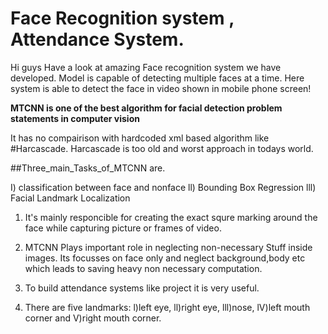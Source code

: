 # Face Recognition system , Attendance System.


Hi guys Have a look at amazing Face recognition system we have 
developed. Model is capable of detecting multiple faces at a time.
Here system is able to detect the face in video shown in mobile phone screen!

**MTCNN is one of the best algorithm for facial detection problem 
statements in computer vision**

It has no compairison with hardcoded xml based algorithm like #Harcascade.
Harcascade is too old and worst approach in todays world.



##Three_main_Tasks_of_MTCNN are.

I) classification between face and nonface
ll) Bounding Box Regression
lll) Facial Landmark Localization


 

1) It's mainly responcible for creating the exact squre marking around the 
face while capturing picture or frames of video.

2) MTCNN Plays important role in neglecting non-necessary Stuff inside images.
Its focusses on face only and neglect background,body etc which leads to saving 
heavy non necessary computation.

3) To build attendance systems like project it is very useful.

4) There are five landmarks:
l)left eye,
ll)right eye,
lll)nose,
lV)left mouth corner and
V)right mouth corner.


